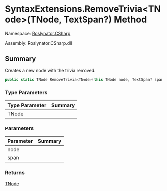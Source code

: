 # SyntaxExtensions\.RemoveTrivia\<TNode>\(TNode, TextSpan?\) Method

Namespace: [Roslynator.CSharp](../../README.md)

Assembly: Roslynator\.CSharp\.dll

## Summary

Creates a new node with the trivia removed\.

```csharp
public static TNode RemoveTrivia<TNode>(this TNode node, TextSpan? span = null) where TNode : SyntaxNode
```

### Type Parameters

| Type Parameter | Summary |
| -------------- | ------- |
| TNode | |

### Parameters

| Parameter | Summary |
| --------- | ------- |
| node | |
| span | |

### Returns

[TNode](../TNode/README.md)




